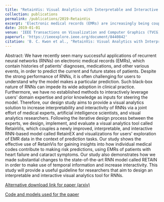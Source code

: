 ```yaml
---
title: "RetainVis: Visual Analytics with Interpretable and Interactive Recurrent Neural Networks on Electronic Medical Records"
collection: publications
permalink: /publications/2019-RetainVis
excerpt: 'Electronic medical records (EMRs) are increasingly being coupled with deep learning models for predicting the future condition of a patient. In this study, we introduce RetainVis, a visual analytics tool that can be used for interpreting how each individual risk code in EMR data can contribute to the predicted outcomes such as heart failure or cataract symptoms. We provide both quantitative results of the model performance as well as qualitative use cases.'
date: 2019-01-01
venue: 'IEEE Transactions on Visualization and Computer Graphics (TVCG)'
paperurl: 'https://ieeexplore.ieee.org/document/8440842'
citation: 'B. C. Kwon et al., "RetainVis: Visual Analytics with Interpretable and Interactive Recurrent Neural Networks on Electronic Medical Records," in IEEE Transactions on Visualization and Computer Graphics, vol. 25, no. 1, pp. 299-309, Jan. 2019, doi: 10.1109/TVCG.2018.2865027.'
---
```


Abstract: We have recently seen many successful applications of recurrent neural networks (RNNs) on electronic medical records (EMRs), which contain histories of patients' diagnoses, medications, and other various events, in order to predict the current and future states of patients. Despite the strong performance of RNNs, it is often challenging for users to understand why the model makes a particular prediction. Such black-box nature of RNNs can impede its wide adoption in clinical practice. Furthermore, we have no established methods to interactively leverage users' domain expertise and prior knowledge as inputs for steering the model. Therefore, our design study aims to provide a visual analytics solution to increase interpretability and interactivity of RNNs via a joint effort of medical experts, artificial intelligence scientists, and visual analytics researchers. Following the iterative design process between the experts, we design, implement, and evaluate a visual analytics tool called RetainVis, which couples a newly improved, interpretable, and interactive RNN-based model called RetainEX and visualizations for users' exploration of EMR data in the context of prediction tasks. Our study shows the effective use of RetainVis for gaining insights into how individual medical codes contribute to making risk predictions, using EMRs of patients with heart failure and cataract symptoms. Our study also demonstrates how we made substantial changes to the state-of-the-art RNN model called RETAIN in order to make use of temporal information and increase interactivity. This study will provide a useful guideline for researchers that aim to design an interpretable and interactive visual analytics tool for RNNs.

[Alternative download link for paper (arxiv)](https://arxiv.org/abs/1805.10724)

[Code and models used for the paper](https://github.com/minjechoi/RetainVis)